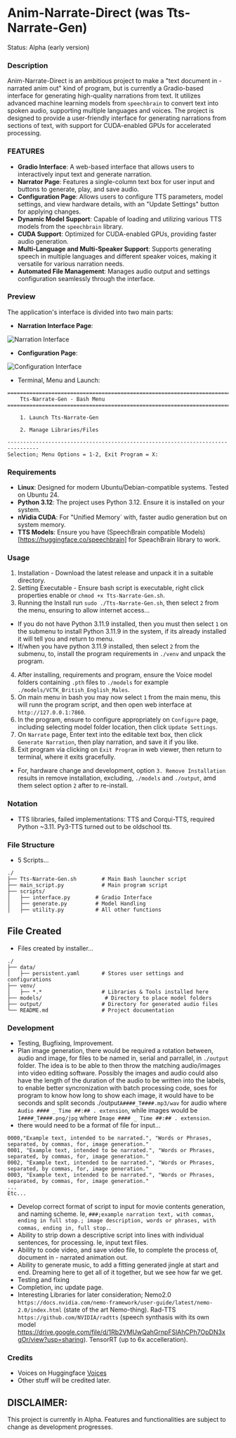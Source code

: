 # Anim-Narrate-Direct (was Tts-Narrate-Gen)
Status: Alpha (early version)

### Description
Anim-Narrate-Direct is an ambitious project to make a "text document in - narrated anim out" kind of program, but is currently a Gradio-based interface for generating high-quality narrations from text. It utilizes advanced machine learning models from `speechbrain` to convert text into spoken audio, supporting multiple languages and voices. The project is designed to provide a user-friendly interface for generating narrations from sections of text, with support for CUDA-enabled GPUs for accelerated processing.

### FEATURES
- **Gradio Interface**: A web-based interface that allows users to interactively input text and generate narration.
- **Narrator Page**: Features a single-column text box for user input and buttons to generate, play, and save audio.
- **Configuration Page**: Allows users to configure TTS parameters, model settings, and view hardware details, with an "Update Settings" button for applying changes.
- **Dynamic Model Support**: Capable of loading and utilizing various TTS models from the `speechbrain` library.
- **CUDA Support**: Optimized for CUDA-enabled GPUs, providing faster audio generation.
- **Multi-Language and Multi-Speaker Support**: Supports generating speech in multiple languages and different speaker voices, making it versatile for various narration needs.
- **Automated File Management**: Manages audio output and settings configuration seamlessly through the interface.

### Preview
The application's interface is divided into two main parts:
- **Narration Interface Page**:

![Narration Interface](media/narrate.png)

- **Configuration Page**:

![Configuration Interface](media/configure_page.png)

- Terminal, Menu and Launch:
```
================================================================================
    Tts-Narrate-Gen - Bash Menu
================================================================================

    1. Launch Tts-Narrate-Gen

    2. Manage Libraries/Files

--------------------------------------------------------------------------------
Selection; Menu Options = 1-2, Exit Program = X: 
```

### Requirements
- **Linux**: Designed for modern Ubuntu/Debian-compatible systems. Tested on Ubuntu 24.
- **Python 3.12**: The project uses Python 3.12. Ensure it is installed on your system.
- **nVidia CUDA**: For "Unified Memory` with, faster audio generation but on system memory.
- **TTS Models**: Ensure you have (SpeechBrain compatible Models)[https://huggingface.co/speechbrain] for SpeachBrain library to work.

### Usage
1. Installation - Download the latest release and unpack it in a suitable directory.
2. Setting Executable - Ensure bash script is executable, right click properties enable or `chmod +x Tts-Narrate-Gen.sh`.
3. Running the Install run `sudo ./Tts-Narrate-Gen.sh`, then select `2` from the menu, ensuring to allow internet access...
- If you do not have Python 3.11.9 installed, then you must then select `1` on the submenu to install Python 3.11.9 in the system, if its already installed it will tell you and return to menu. 
- If/when you have python 3.11.9 installed, then select `2` from the submenu, to, install the program requirements in `./venv` and unpack the program.
4. After installing, requirements and program, ensure the Voice model folders containing `.pth` files to `./models` for example `./models/VCTK_British_English_Males`. 
5. On main menu in bash you may now select `1` from the main menu, this will runn the program script, and then open web interface at `http://127.0.0.1:7860`.
4. In the program, ensure to configure appropriately on `Configure` page, including selecting model folder location, then click `Update Settings`.
5. On `Narrate` page, Enter text into the editable text box, then click `Generate Narration`, then play narration, and save it if you like. 
5. Exit program via clicking on `Exit Program` in web viewer, then return to terminal, where it exits gracefully.
- For, hardware change and development, option `3. Remove Installation` results in remove installation, excluding, `./models` and `./output`, amd them select option `2` after to re-install.  

### Notation
- TTS libraries, failed implementations: TTS and Corqui-TTS, required Python ~3.11. Py3-TTS turned out to be oldschool tts.


### File Structure
- 5 Scripts...
```
./
├── Tts-Narrate-Gen.sh        # Main Bash launcher script
├── main_script.py            # Main program script
├── scripts/
│   ├── interface.py        # Gradio Interface
│   ├── generate.py         # Model Handling
│   ├── utility.py          # All other functions
```

## File Created
- Files created by installer...
```
./
├── data/
│   ├── persistent.yaml       # Stores user settings and configurations
├── venv/
│   ├── *.*                   # Libraries & Tools installed here
├── models/                    # Directory to place model folders
├── output/                   # Directory for generated audio files
└── README.md                 # Project documentation
```

### Development
- Testing, Bugfixing, Improvement.
- Plan image generation, there would be required a rotation between, audio and image, for files to be named in, serial and parrallel, in `./output` folder. The idea is to be able to then throw the matching audio/images into video editing software. Possibly the images and audio could also have the length of the duration of the audio to be written into the labels, to enable better syncronization with batch processing code, soes for program to know how long to show each image, it would have to be seconds and split seconds ./output`A####_T####.mp3/wav` for audio where `Audio #### _ Time ##:## . extension`, while images would be `I####_T####.png/jpg` where `Image #### _ Time ##:## . extension`. 
- there would need to be a format of file for input...
```
0000,"Example text, intended to be narrated.", "Words or Phrases, separated, by commas, for, image generation."
0001, "Example text, intended to be narrated.", "Words or Phrases, separated, by commas, for, image generation."
0002, "Example text, intended to be narrated.", "Words or Phrases, separated, by commas, for, image generation."
0003, "Example text, intended to be narrated.", "Words or Phrases, separated, by commas, for, image generation."
...
Etc...
```
- Develop correct format of script to input for movie contents generation, and naming scheme. Ie, `###;example narration text, with commas, ending in full stop.; image description, words or phrases, with commas, ending in, full stop.`.
- Ability to strip down a descriptive script into lines with individual sentences, for processing. Ie, input text files.
- Ability to code video, and save video file, to complete the process of, document in - narrated animation out.
- Ability to generate music, to add a fitting generated jingle at start and end. Dreaming here to get all of it together, but we see how far we get.
- Testing and fixing
- Completion, inc update page.
- Interesting Libraries for later consideration; Nemo2.0 `https://docs.nvidia.com/nemo-framework/user-guide/latest/nemo-2.0/index.html` (state of the art Nemo-thing). Rad-TTS `https://github.com/NVIDIA/radtts` (speech synthasis with its own model https://drive.google.com/file/d/1Rb2VMUwQahGrnpFSlAhCPh7OpDN3xgOr/view?usp=sharing). TensorRT (up to 6x accelleration).

### Credits
- Voices on Huggingface [Voices](https://huggingface.co/voices) 
- Other stuff will be credited later.

## DISCLAIMER:
This project is currently in Alpha. Features and functionalities are subject to change as development progresses.
